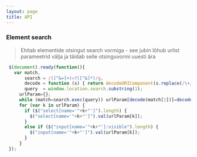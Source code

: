 ```yaml
---
layout: page
title: API
---
```



### Element search

> Ehitab elementide otsingut search vormiga - see jubin lõhub urlist parameetrid välja ja täidab selle otsinguvormi uuesti ära

```js
 $(document).ready(function(){
   var match,
       search = /([^&=]+)=?([^&]*)/g,
       decode = function (s) { return decodeURIComponent(s.replace(/\+/g," ")); },
       query  = window.location.search.substring(1);
     urlParam={};
     while (match=search.exec(query)) urlParam[decode(match[1])]=decode(match[2]);
     for (var k in urlParam) {
       if ($("select[name='"+k+"']").length) {
         $("select[name='"+k+"']").val(urlParam[k]);
       }
       else if ($("input[name='"+k+"']:visible").length) {
         $("input[name='"+k+"']").val(urlParam[k]);
       }
     }
 });
```
